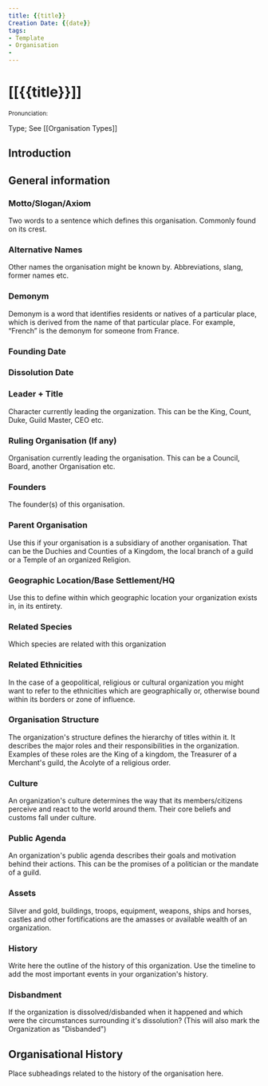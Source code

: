 ```yaml
---
title: {{title}}
Creation Date: {{date}}
tags:
- Template
- Organisation
- 
---
```


# [[{{title}}]]
<small>Pronunciation:</small>

Type; See [[Organisation Types]]

## Introduction

## General information
### Motto/Slogan/Axiom
Two words to a sentence which defines this organisation. Commonly found on its crest.

### Alternative Names
Other names the organisation might be known by. Abbreviations, slang, former names etc.

### Demonym
Demonym is a word that identifies residents or natives of a particular place, which is derived from the name of that particular place. For example, “French” is the demonym for someone from France.

### Founding Date
### Dissolution Date

### Leader + Title
Character currently leading the organization. This can be the King, Count, Duke, Guild Master, CEO etc.


### Ruling Organisation (If any)
Organisation currently leading the organisation. This can be a Council, Board, another Organisation etc.

### Founders
The founder(s) of this organisation.

### Parent Organisation
Use this if your organisation is a subsidiary of another organisation. That can be the Duchies and Counties of a Kingdom, the local branch of a guild or a Temple of an organized Religion.

### Geographic Location/Base Settlement/HQ
Use this to define within which geographic location your organization exists in, in its entirety.

### Related Species
Which species are related with this organization

### Related Ethnicities
In the case of a geopolitical, religious or cultural organization you might want to refer to the ethnicities which are geographically or, otherwise bound within its borders or zone of influence.

### Organisation Structure
The organization's structure defines the hierarchy of titles within it. It describes the major roles and their responsibilities in the organization. Examples of these roles are the King of a kingdom, the Treasurer of a Merchant's guild, the Acolyte of a religious order.

### Culture
An organization's culture determines the way that its members/citizens perceive and react to the world around them. Their core beliefs and customs fall under culture.

### Public Agenda
An organization's public agenda describes their goals and motivation behind their actions. This can be the promises of a politician or the mandate of a guild.

### Assets
Silver and gold, buildings, troops, equipment, weapons, ships and horses, castles and other fortifications are the amasses or available wealth of an organization.

### History
Write here the outline of the history of this organization. Use the timeline to add the most important events in your organization's history.

### Disbandment
If the organization is dissolved/disbanded when it happened and which were the circumstances surrounding it's dissolution? (This will also mark the Organization as "Disbanded")

## Organisational History
Place subheadings related to the history of the organisation here.